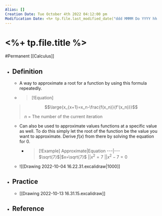 ```yaml
---
Alias: []
Creation Date: Tue October 4th 2022 04:12:00 pm 
Modification Date: <%+ tp.file.last_modified_date("ddd MMMM Do YYYY hh:mm:ss a") %>
---
```

# <%+ tp.file.title %>
#Permanent [[Calculus]]

- ## Definition
	- A way to approximate a root for a function by using this formula repeatedly.
	- > [!Equation]
	> $$\large{x_{x+1}=x_n-\frac{f(x_n)}{f'(x_n)}}$$
	> 
	> $n$ = The number of the current iteration
	-  Can also be used to approximate values functions at a specific value as well. To do this simply let the root of the function be the value you want to approximate. Derive $f(x)$ from there by solving the equation for $0$.
	    - > [!Example]
	       > Approximate|Equation
	       > ---|---
	       > $\sqrt{7}$|$x=\sqrt{7}$
	       > ||$x^2=7$
	       > ||$x^2-7=0$
	- ![[Drawing 2022-10-04 16.22.31.excalidraw|1000]]
- ## Practice
	- [[Drawing 2022-10-13 16.31.15.excalidraw]]
- ## Reference